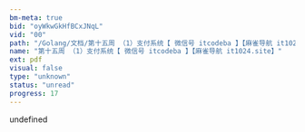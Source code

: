 ```yaml
---
bm-meta: true
bid: "oyWkwGkHfBCxJNqL"
vid: "00"
path: "/Golang/文档/第十五周 （1）支付系统【 微信号 itcodeba 】【麻雀导航 it1024.site】.pdf"
name: "第十五周 （1）支付系统【 微信号 itcodeba 】【麻雀导航 it1024.site】"
ext: pdf
visual: false
type: "unknown"
status: "unread"
progress: 17
---
```

undefined